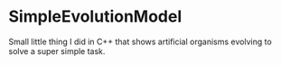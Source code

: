 # SimpleEvolutionModel
Small little thing I did in C++ that shows artificial organisms evolving to solve a super simple task.
